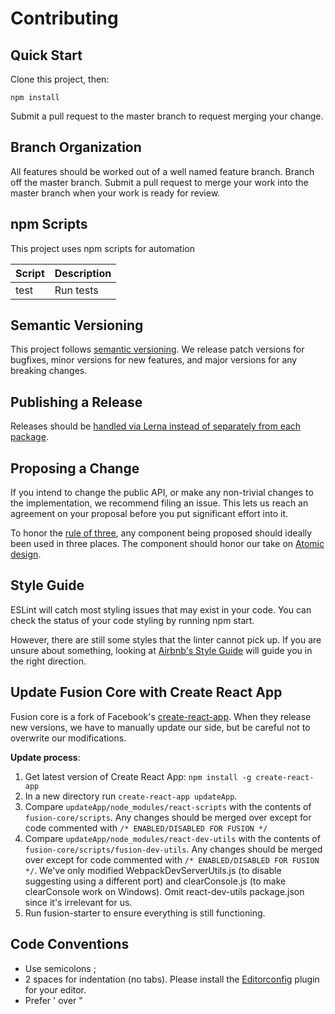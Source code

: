 # Contributing 
 
## Quick Start 
Clone this project, then: 
``` 
npm install 
``` 
Submit a pull request to the master branch to request merging your change. 
 
## Branch Organization 
All features should be worked out of a well named feature branch. Branch off the master branch. Submit a pull request to merge your work into the master branch when your work is ready for review. 
 
## npm Scripts
This project uses npm scripts for automation 
 
|Script|Description| 
|------|-----------| 
|test|Run tests|
 
## Semantic Versioning 
This project follows [semantic versioning](http://semver.org). We release patch versions for bugfixes, minor versions for new features, and major versions for any breaking changes.

## Publishing a Release
Releases should be [handled via Lerna instead of separately from each package](../../CONTRIBUTE.md).
 
## Proposing a Change 
If you intend to change the public API, or make any non-trivial changes to the implementation, we recommend filing an issue. This lets us reach an agreement on your proposal before you put significant effort into it. 

To honor the [rule of three](https://blog.codinghorror.com/rule-of-three/), any component being proposed should ideally been used in three places. The component should honor our take on [Atomic design](https://ghe.coxautoinc.com/CoxAuto-UI/fusion-ui-components#atomic-design).
 
## Style Guide 
ESLint will catch most styling issues that may exist in your code. You can check the status of your code styling by running npm start. 
 
However, there are still some styles that the linter cannot pick up. If you are unsure about something, looking at [Airbnb's Style Guide](https://github.com/airbnb/javascript) will guide you in the right direction. 

## Update Fusion Core with Create React App
Fusion core is a fork of Facebook's [create-react-app](https://github.com/facebookincubator/create-react-app). When they release new versions, we have to manually update our side, but be careful not to overwrite our modifications.

**Update process**:
1. Get latest version of Create React App: `npm install -g create-react-app`  
2. In a new directory run `create-react-app updateApp`. 
3. Compare `updateApp/node_modules/react-scripts` with the contents of `fusion-core/scripts`. Any changes should be merged over except for code commented with `/* ENABLED/DISABLED FOR FUSION */`
5. Compare `updateApp/node_modules/react-dev-utils` with the contents of `fusion-core/scripts/fusion-dev-utils`. Any changes should be merged over except for code commented with `/* ENABLED/DISABLED FOR FUSION */`. We've only modified WebpackDevServerUtils.js (to disable suggesting using a different port) and clearConsole.js (to make clearConsole work on Windows). Omit react-dev-utils package.json since it's irrelevant for us.
6. Run fusion-starter to ensure everything is still functioning. 
 
## Code Conventions 
- Use semicolons ; 
- 2 spaces for indentation (no tabs). Please install the [Editorconfig](http://editorconfig.org) plugin for your editor. 
- Prefer ' over " 
